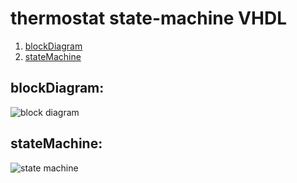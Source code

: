 # thermostat state-machine VHDL

1. [blockDiagram](#block_diagram)
2. [stateMachine](#state_machine)


## <a name="block_diagram">**blockDiagram**</a>:
![block diagram](https://github.com/YoussefKhaledAhmed/thermostat_state-machine-VHDL/assets/101673979/737aed54-d232-4f6b-a420-bd56415a6529)

## <a name="state_machine">**stateMachine**</a>:
![state machine](https://github.com/YoussefKhaledAhmed/thermostat_state-machine-VHDL/assets/101673979/95dbd0e0-a716-4984-a2e6-501ba34bf491)
